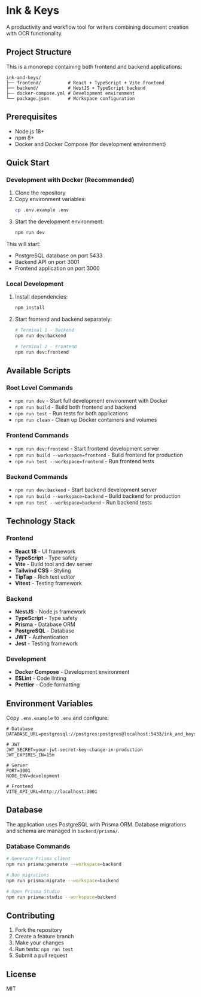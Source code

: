 # Ink & Keys

A productivity and workflow tool for writers combining document creation with OCR functionality.

## Project Structure

This is a monorepo containing both frontend and backend applications:

```
ink-and-keys/
├── frontend/          # React + TypeScript + Vite frontend
├── backend/           # NestJS + TypeScript backend
├── docker-compose.yml # Development environment
└── package.json       # Workspace configuration
```

## Prerequisites

- Node.js 18+ 
- npm 8+
- Docker and Docker Compose (for development environment)

## Quick Start

### Development with Docker (Recommended)

1. Clone the repository
2. Copy environment variables:
   ```bash
   cp .env.example .env
   ```
3. Start the development environment:
   ```bash
   npm run dev
   ```

This will start:
- PostgreSQL database on port 5433
- Backend API on port 3001
- Frontend application on port 3000

### Local Development

1. Install dependencies:
   ```bash
   npm install
   ```

2. Start frontend and backend separately:
   ```bash
   # Terminal 1 - Backend
   npm run dev:backend
   
   # Terminal 2 - Frontend  
   npm run dev:frontend
   ```

## Available Scripts

### Root Level Commands

- `npm run dev` - Start full development environment with Docker
- `npm run build` - Build both frontend and backend
- `npm run test` - Run tests for both applications
- `npm run clean` - Clean up Docker containers and volumes

### Frontend Commands

- `npm run dev:frontend` - Start frontend development server
- `npm run build --workspace=frontend` - Build frontend for production
- `npm run test --workspace=frontend` - Run frontend tests

### Backend Commands

- `npm run dev:backend` - Start backend development server
- `npm run build --workspace=backend` - Build backend for production
- `npm run test --workspace=backend` - Run backend tests

## Technology Stack

### Frontend
- **React 18** - UI framework
- **TypeScript** - Type safety
- **Vite** - Build tool and dev server
- **Tailwind CSS** - Styling
- **TipTap** - Rich text editor
- **Vitest** - Testing framework

### Backend
- **NestJS** - Node.js framework
- **TypeScript** - Type safety
- **Prisma** - Database ORM
- **PostgreSQL** - Database
- **JWT** - Authentication
- **Jest** - Testing framework

### Development
- **Docker Compose** - Development environment
- **ESLint** - Code linting
- **Prettier** - Code formatting

## Environment Variables

Copy `.env.example` to `.env` and configure:

```env
# Database
DATABASE_URL=postgresql://postgres:postgres@localhost:5433/ink_and_keys

# JWT
JWT_SECRET=your-jwt-secret-key-change-in-production
JWT_EXPIRES_IN=15m

# Server
PORT=3001
NODE_ENV=development

# Frontend
VITE_API_URL=http://localhost:3001
```

## Database

The application uses PostgreSQL with Prisma ORM. Database migrations and schema are managed in `backend/prisma/`.

### Database Commands

```bash
# Generate Prisma client
npm run prisma:generate --workspace=backend

# Run migrations
npm run prisma:migrate --workspace=backend

# Open Prisma Studio
npm run prisma:studio --workspace=backend
```

## Contributing

1. Fork the repository
2. Create a feature branch
3. Make your changes
4. Run tests: `npm run test`
5. Submit a pull request

## License

MIT